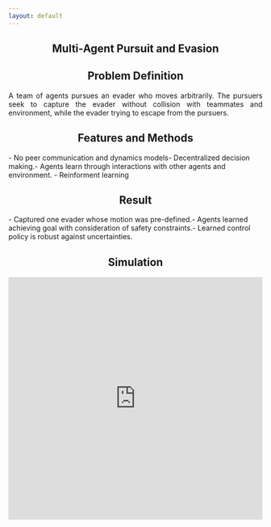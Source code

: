 ```yaml
---
layout: default
---
```

<h2 align="center"><b>Multi-Agent Pursuit and Evasion</b></h2>

<h2 align="center">Problem Definition</h2>
<p align="justify">
A team of agents pursues an evader who moves arbitrarily. The pursuers seek to capture the evader without collision with teammates and environment, while the evader trying to escape from the pursuers.
</p>

<h2 align="center">Features and Methods</h2>
- No peer communication and dynamics models​
- Decentralized decision making.​
- Agents learn through interactions with other agents and environment.
- Reinforment learning

<h2 align="center">Result</h2>
- Captured one evader whose motion was pre-defined.​
- Agents learned achieving goal with consideration of safety constraints.​
- Learned control policy is robust against uncertainties.

<h2 align="center">Simulation</h2>
<iframe width="100%" height="480" src="https://www.youtube.com/embed/AlzzgAbk9CQ" frameborder="0" allow="accelerometer; autoplay; encrypted-media; gyroscope; picture-in-picture" allowfullscreen></iframe>